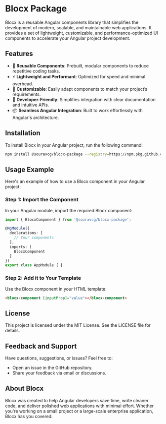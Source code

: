 # Blocx Package

Blocx is a reusable Angular components library that simplifies the development of modern, scalable, and maintainable web applications. It provides a set of lightweight, customizable, and performance-optimized UI components to accelerate your Angular project development.

## Features

- 🌟 **Reusable Components**: Prebuilt, modular components to reduce repetitive coding tasks.
- ⚡ **Lightweight and Performant**: Optimized for speed and minimal overhead.
- 🔧 **Customizable**: Easily adapt components to match your project’s requirements.
- 🚀 **Developer-Friendly**: Simplifies integration with clear documentation and intuitive APIs.
- 📦 **Seamless Angular Integration**: Built to work effortlessly with Angular's architecture.

## Installation

To install Blocx in your Angular project, run the following command:

```bash
npm install @souravcg/blocx-package --registry=https://npm.pkg.github.com
```

## Usage Example

Here's an example of how to use a Blocx component in your Angular project:

### Step 1: Import the Component

In your Angular module, import the required Blocx component:

```typescript
import { BlocxComponent } from '@souravcg/blocx-package';

@NgModule({
  declarations: [
    // Your components
  ],
  imports: [
    BlocxComponent
  ]
})
export class AppModule { }
```

### Step 2: Add it to Your Template

Use the Blocx component in your HTML template:

```html
<blocx-component [inputProp]="value"></blocx-component>
```

## License

This project is licensed under the MIT License. See the LICENSE file for details.

## Feedback and Support

Have questions, suggestions, or issues? Feel free to:

- Open an issue in the GitHub repository.
- Share your feedback via email or discussions.

## About Blocx

Blocx was created to help Angular developers save time, write cleaner code, and deliver polished web applications with minimal effort. Whether you're working on a small project or a large-scale enterprise application, Blocx has you covered.